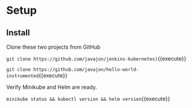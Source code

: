# Setup #

## Install ##

Clone these two projects from GitHub

`git clone https://github.com/javajon/jenkins-kubernetes)`{{execute}}

`git clone https://github.com/javajon/hello-world-instrumented`{{execute}}

Verify Minikube and Helm are ready.

`minikube status && kubectl version && helm version`{{execute}}
